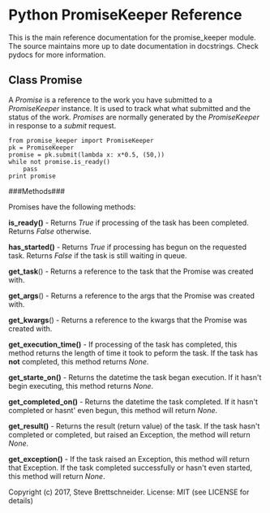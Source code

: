 Python PromiseKeeper Reference
==============================

This is the main reference documentation for the promise\_keeper module.  The
source maintains more up to date documentation in docstrings.  Check pydocs
for more information.


Class Promise
-------------
A _Promise_ is a reference to the work you have submitted to a _PromiseKeeper_
instance.  It is used to track what what submitted and the status of the work.
_Promises_ are normally generated by the _PromiseKeeper_ in response to a
_submit_ request.

    from promise_keeper import PromiseKeeper
    pk = PromiseKeeper
    promise = pk.submit(lambda x: x*0.5, (50,))
    while not promise.is_ready()
        pass
    print promise

###Methods###

Promises have the following methods:

__is\_ready()__ - Returns _True_ if processing of the task has been completed.
Returns _False_ otherwise.

__has\_started()__ - Returns _True_ if processing has begun on the requested
task.  Returns _False_ if the task is still waiting in queue.

__get\_task__() - Returns a reference to the task that the Promise was created
with.

__get\_args__() - Returns a reference to the args that the Promise was created
with.

__get\_kwargs__() - Returns a reference to the kwargs that the Promise was
created with.

__get\_execution\_time()__ - If processing of the task has completed, this
method returns the length of time it took to peform the task.  If the task
has __not__ completed, this method returns _None_.

__get\_starte\_on()__ - Returns the datetime the task began execution.  If it
hasn't begin executing, this method returns _None_.

__get\_completed\_on()__ - Returns the datetime the task completed.  If it
hasn't completed or hasnt' even begun, this method will return _None_.

__get\_result()__ - Returns the result (return value) of the task.  If the
task hasn't completed or completed, but raised an Exception, the method will
return _None_.

__get\_exception()__ - If the task raised an Exception, this method will
return that Exception.  If the task completed successfully or hasn't even
started, this method will return _None_.

Copyright (c) 2017, Steve Brettschneider.
License: MIT (see LICENSE for details)
